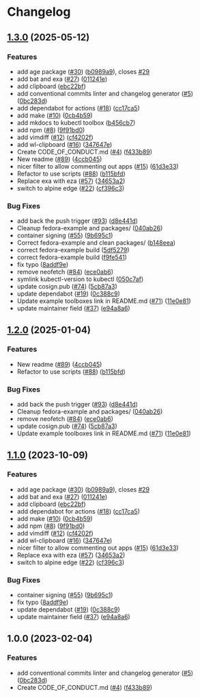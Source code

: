 # Changelog

## [1.3.0](https://github.com/rrenomeron/boxkit/compare/v1.2.0...v1.3.0) (2025-05-12)


### Features

* add age package ([#30](https://github.com/rrenomeron/boxkit/issues/30)) ([b0989a9](https://github.com/rrenomeron/boxkit/commit/b0989a9f791771999c105122b64cbf8687574650)), closes [#29](https://github.com/rrenomeron/boxkit/issues/29)
* add bat and exa ([#27](https://github.com/rrenomeron/boxkit/issues/27)) ([011241e](https://github.com/rrenomeron/boxkit/commit/011241e4ac1fdee5f3fbe8b8321e44ba8a0cb561))
* add clipboard ([ebc22bf](https://github.com/rrenomeron/boxkit/commit/ebc22bf72a10043ebec55c285dfe5274f1378cc5))
* add conventional commits linter and changelog generator ([#5](https://github.com/rrenomeron/boxkit/issues/5)) ([0bc283d](https://github.com/rrenomeron/boxkit/commit/0bc283d271878071ef50a413bab48f3bfc1ab312))
* add dependabot for actions ([#18](https://github.com/rrenomeron/boxkit/issues/18)) ([cc17ca5](https://github.com/rrenomeron/boxkit/commit/cc17ca5202c1777d5e64799b00cb235b72027e24))
* add make ([#10](https://github.com/rrenomeron/boxkit/issues/10)) ([0cb4b59](https://github.com/rrenomeron/boxkit/commit/0cb4b59cdd98c47d2f6bfa21f801b99b045d5e40))
* add mkdocs to kubectl toolbox ([b456cb7](https://github.com/rrenomeron/boxkit/commit/b456cb78a433e81319236037b80265026abff251))
* add npm ([#8](https://github.com/rrenomeron/boxkit/issues/8)) ([9f91bd0](https://github.com/rrenomeron/boxkit/commit/9f91bd09272617c7b9203014222353265dc24947))
* add vimdiff ([#12](https://github.com/rrenomeron/boxkit/issues/12)) ([cf4202f](https://github.com/rrenomeron/boxkit/commit/cf4202f76752561d9b926c81933342a119e8a258))
* add wl-clipboard ([#16](https://github.com/rrenomeron/boxkit/issues/16)) ([347647e](https://github.com/rrenomeron/boxkit/commit/347647ea7f9f7bdb3b42d2a565df866f027a7ade))
* Create CODE_OF_CONDUCT.md ([#4](https://github.com/rrenomeron/boxkit/issues/4)) ([f433b89](https://github.com/rrenomeron/boxkit/commit/f433b89a1ed125c6c0a251c1eec60525cfe35820))
* New readme ([#89](https://github.com/rrenomeron/boxkit/issues/89)) ([4ccb045](https://github.com/rrenomeron/boxkit/commit/4ccb045c84e3de6ed2d3ca3fd97f08c4818f942e))
* nicer filter to allow commenting out apps ([#15](https://github.com/rrenomeron/boxkit/issues/15)) ([61d3e33](https://github.com/rrenomeron/boxkit/commit/61d3e330beb9c2a8bd557ef3872aa6595c76b1b2))
* Refactor to use scripts ([#88](https://github.com/rrenomeron/boxkit/issues/88)) ([b115bfd](https://github.com/rrenomeron/boxkit/commit/b115bfd1d21886124b60493009bb8a1e8da62413))
* Replace exa with eza ([#57](https://github.com/rrenomeron/boxkit/issues/57)) ([34653a2](https://github.com/rrenomeron/boxkit/commit/34653a2dde5b4e1cf895a2d65fc9168e064fa224))
* switch to alpine edge ([#22](https://github.com/rrenomeron/boxkit/issues/22)) ([cf396c3](https://github.com/rrenomeron/boxkit/commit/cf396c369ae8d8bb052df9b0c39d392f61b909ba))


### Bug Fixes

* add back the push trigger ([#93](https://github.com/rrenomeron/boxkit/issues/93)) ([d8e441d](https://github.com/rrenomeron/boxkit/commit/d8e441d157517bf80eb8f5c72bdf8a025c440bc5))
* Cleanup fedora-example and packages/ ([040ab26](https://github.com/rrenomeron/boxkit/commit/040ab262f71a586088a227583b22ca1c259ab907))
* container signing ([#55](https://github.com/rrenomeron/boxkit/issues/55)) ([9b695c1](https://github.com/rrenomeron/boxkit/commit/9b695c1a21a94e7b6a40f5175408b8fc650e9413))
* Correct fedora-example and clean packages/ ([b148eea](https://github.com/rrenomeron/boxkit/commit/b148eea6d158e2c663a72cf274a180eee91b2c8a))
* correct fedora-example build ([5df5279](https://github.com/rrenomeron/boxkit/commit/5df52797c8d62b1d37c1b12d0637b0fc221731f2))
* correct fedora-example build ([f9fe541](https://github.com/rrenomeron/boxkit/commit/f9fe541f82bdfda5509f7b8c1d5a782e283c3b50))
* fix typo ([8addf9e](https://github.com/rrenomeron/boxkit/commit/8addf9e4499a83b2b9b591e9808470f3e3f6a46e))
* remove neofetch ([#84](https://github.com/rrenomeron/boxkit/issues/84)) ([ece0ab6](https://github.com/rrenomeron/boxkit/commit/ece0ab62a72200683246a9b184d87f7def6872a5))
* symlink kubectl-version to kubectl ([050c7af](https://github.com/rrenomeron/boxkit/commit/050c7afb29a5a277dbbb452ad5eb4c522dd2f522))
* update cosign.pub ([#74](https://github.com/rrenomeron/boxkit/issues/74)) ([5cb87a3](https://github.com/rrenomeron/boxkit/commit/5cb87a3843be43ba5999c44006df83a09386ac59))
* update dependabot ([#19](https://github.com/rrenomeron/boxkit/issues/19)) ([0c388c9](https://github.com/rrenomeron/boxkit/commit/0c388c958985cdc7d3c2d3de5d6d58de09472edf))
* Update example toolboxes link in README.md ([#71](https://github.com/rrenomeron/boxkit/issues/71)) ([11e0e81](https://github.com/rrenomeron/boxkit/commit/11e0e81e3357638fa675dc6bbf06ab5443076c24))
* update maintainer field ([#37](https://github.com/rrenomeron/boxkit/issues/37)) ([e94a8a6](https://github.com/rrenomeron/boxkit/commit/e94a8a69c34f5692514ebcc8c3ac21e2f33aa947))

## [1.2.0](https://github.com/ublue-os/boxkit/compare/v1.1.0...v1.2.0) (2025-01-04)


### Features

* New readme ([#89](https://github.com/ublue-os/boxkit/issues/89)) ([4ccb045](https://github.com/ublue-os/boxkit/commit/4ccb045c84e3de6ed2d3ca3fd97f08c4818f942e))
* Refactor to use scripts ([#88](https://github.com/ublue-os/boxkit/issues/88)) ([b115bfd](https://github.com/ublue-os/boxkit/commit/b115bfd1d21886124b60493009bb8a1e8da62413))


### Bug Fixes

* add back the push trigger ([#93](https://github.com/ublue-os/boxkit/issues/93)) ([d8e441d](https://github.com/ublue-os/boxkit/commit/d8e441d157517bf80eb8f5c72bdf8a025c440bc5))
* Cleanup fedora-example and packages/ ([040ab26](https://github.com/ublue-os/boxkit/commit/040ab262f71a586088a227583b22ca1c259ab907))
* remove neofetch ([#84](https://github.com/ublue-os/boxkit/issues/84)) ([ece0ab6](https://github.com/ublue-os/boxkit/commit/ece0ab62a72200683246a9b184d87f7def6872a5))
* update cosign.pub ([#74](https://github.com/ublue-os/boxkit/issues/74)) ([5cb87a3](https://github.com/ublue-os/boxkit/commit/5cb87a3843be43ba5999c44006df83a09386ac59))
* Update example toolboxes link in README.md ([#71](https://github.com/ublue-os/boxkit/issues/71)) ([11e0e81](https://github.com/ublue-os/boxkit/commit/11e0e81e3357638fa675dc6bbf06ab5443076c24))

## [1.1.0](https://github.com/ublue-os/boxkit/compare/v1.0.0...v1.1.0) (2023-10-09)


### Features

* add age package ([#30](https://github.com/ublue-os/boxkit/issues/30)) ([b0989a9](https://github.com/ublue-os/boxkit/commit/b0989a9f791771999c105122b64cbf8687574650)), closes [#29](https://github.com/ublue-os/boxkit/issues/29)
* add bat and exa ([#27](https://github.com/ublue-os/boxkit/issues/27)) ([011241e](https://github.com/ublue-os/boxkit/commit/011241e4ac1fdee5f3fbe8b8321e44ba8a0cb561))
* add clipboard ([ebc22bf](https://github.com/ublue-os/boxkit/commit/ebc22bf72a10043ebec55c285dfe5274f1378cc5))
* add dependabot for actions ([#18](https://github.com/ublue-os/boxkit/issues/18)) ([cc17ca5](https://github.com/ublue-os/boxkit/commit/cc17ca5202c1777d5e64799b00cb235b72027e24))
* add make ([#10](https://github.com/ublue-os/boxkit/issues/10)) ([0cb4b59](https://github.com/ublue-os/boxkit/commit/0cb4b59cdd98c47d2f6bfa21f801b99b045d5e40))
* add npm ([#8](https://github.com/ublue-os/boxkit/issues/8)) ([9f91bd0](https://github.com/ublue-os/boxkit/commit/9f91bd09272617c7b9203014222353265dc24947))
* add vimdiff ([#12](https://github.com/ublue-os/boxkit/issues/12)) ([cf4202f](https://github.com/ublue-os/boxkit/commit/cf4202f76752561d9b926c81933342a119e8a258))
* add wl-clipboard ([#16](https://github.com/ublue-os/boxkit/issues/16)) ([347647e](https://github.com/ublue-os/boxkit/commit/347647ea7f9f7bdb3b42d2a565df866f027a7ade))
* nicer filter to allow commenting out apps ([#15](https://github.com/ublue-os/boxkit/issues/15)) ([61d3e33](https://github.com/ublue-os/boxkit/commit/61d3e330beb9c2a8bd557ef3872aa6595c76b1b2))
* Replace exa with eza ([#57](https://github.com/ublue-os/boxkit/issues/57)) ([34653a2](https://github.com/ublue-os/boxkit/commit/34653a2dde5b4e1cf895a2d65fc9168e064fa224))
* switch to alpine edge ([#22](https://github.com/ublue-os/boxkit/issues/22)) ([cf396c3](https://github.com/ublue-os/boxkit/commit/cf396c369ae8d8bb052df9b0c39d392f61b909ba))


### Bug Fixes

* container signing ([#55](https://github.com/ublue-os/boxkit/issues/55)) ([9b695c1](https://github.com/ublue-os/boxkit/commit/9b695c1a21a94e7b6a40f5175408b8fc650e9413))
* fix typo ([8addf9e](https://github.com/ublue-os/boxkit/commit/8addf9e4499a83b2b9b591e9808470f3e3f6a46e))
* update dependabot ([#19](https://github.com/ublue-os/boxkit/issues/19)) ([0c388c9](https://github.com/ublue-os/boxkit/commit/0c388c958985cdc7d3c2d3de5d6d58de09472edf))
* update maintainer field ([#37](https://github.com/ublue-os/boxkit/issues/37)) ([e94a8a6](https://github.com/ublue-os/boxkit/commit/e94a8a69c34f5692514ebcc8c3ac21e2f33aa947))

## 1.0.0 (2023-02-04)


### Features

* add conventional commits linter and changelog generator ([#5](https://github.com/ublue-os/boxkit/issues/5)) ([0bc283d](https://github.com/ublue-os/boxkit/commit/0bc283d271878071ef50a413bab48f3bfc1ab312))
* Create CODE_OF_CONDUCT.md ([#4](https://github.com/ublue-os/boxkit/issues/4)) ([f433b89](https://github.com/ublue-os/boxkit/commit/f433b89a1ed125c6c0a251c1eec60525cfe35820))
